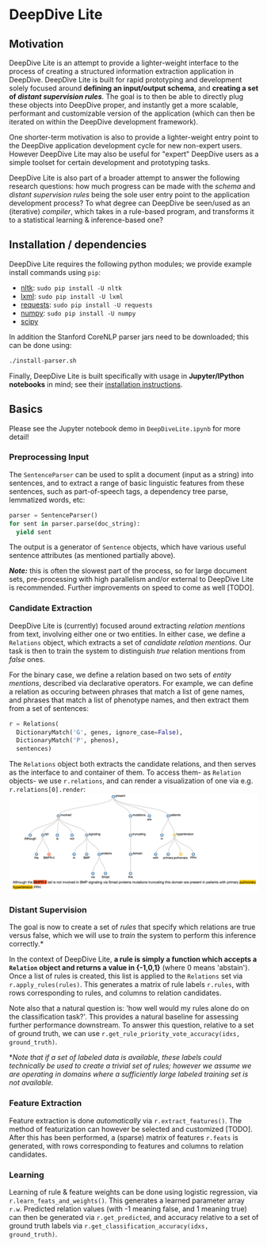 # DeepDive Lite

## Motivation
DeepDive Lite is an attempt to provide a lighter-weight interface to the process of creating a structured information extraction application in DeepDive.  DeepDive Lite is built for rapid prototyping and development solely focused around **defining an input/output schema**, and **creating a set of _distant supervision rules_**.  The goal is to then be able to directly plug these objects into DeepDive proper, and instantly get a more scalable, performant and customizable version of the application (which can then be iterated on within the DeepDive development framework).

One shorter-term motivation is also to provide a lighter-weight entry point to the DeepDive application development cycle for new non-expert users.  However DeepDive Lite may also be useful for "expert" DeepDive users as a simple toolset for certain development and prototyping tasks.

DeepDive Lite is also part of a broader attempt to answer the following research questions: how much progress can be made with the _schema_ and _distant supervision rules_ being the sole user entry point to the application development process?  To what degree can DeepDive be seen/used as an (iterative) _compiler_, which takes in a rule-based program, and transforms it to a statistical learning & inference-based one?

## Installation / dependencies
DeepDive Lite requires the following python modules; we provide example install commands using `pip`:
* [nltk](http://www.nltk.org/install.html): `sudo pip install -U nltk`
* [lxml](http://lxml.de/installation.html): `sudo pip install -U lxml`
* [requests](http://docs.python-requests.org/en/master/user/install/#install): `sudo pip install -U requests`
* [numpy](http://docs.scipy.org/doc/numpy-1.10.1/user/install.html): `sudo pip install -U numpy`
* [scipy](http://www.scipy.org/install.html)

In addition the Stanford CoreNLP parser jars need to be downloaded; this can be done using:
```bash
./install-parser.sh
```

Finally, DeepDive Lite is built specifically with usage in **Jupyter/IPython notebooks** in mind; see their [installation instructions](http://jupyter.readthedocs.org/en/latest/install.html).

## Basics
Please see the Jupyter notebook demo in `DeepDiveLite.ipynb` for more detail!

### Preprocessing Input
The `SentenceParser` can be used to split a document (input as a string) into sentences, and to extract a range of basic linguistic features from these sentences, such as part-of-speech tags, a dependency tree parse, lemmatized words, etc:
```python
parser = SentenceParser()
for sent in parser.parse(doc_string):
  yield sent
```

The output is a generator of `Sentence` objects, which have various useful sentence attributes (as mentioned partially above).

**_Note:_** this is often the slowest part of the process, so for large document sets, pre-processing with high parallelism and/or external to DeepDive Lite is recommended.  Further improvements on speed to come as well [TODO].


### Candidate Extraction
DeepDive Lite is (currently) focused around extracting _relation mentions_ from text, involving either one or two entities.  In either case, we define a `Relations` object, which extracts a set of _candidate relation mentions_.  Our task is then to train the system to distinguish _true_ relation mentions from _false_ ones.

For the binary case, we define a relation based on two sets of _entity mentions_, described via declarative operators.  For example, we can define a relation as occuring between phrases that match a list of gene names, and phrases that match a list of phenotype names, and then extract them from a set of sentences:
```python
r = Relations(
  DictionaryMatch('G', genes, ignore_case=False),
  DictionaryMatch('P', phenos),
  sentences)
```
The `Relations` object both extracts the candidate relations, and then serves as the interface to and container of them.  To access them- as `Relation` objects- we use `r.relations`, and can render a visualization of one via e.g. `r.relations[0].render`:
![rendered-relation](rel_tree.png)

### Distant Supervision
The goal is now to create a set of _rules_ that specify which relations are true versus false, which we will use to _train_ the system to perform this inference correctly.*

In the context of DeepDive Lite, **a rule is simply a function which accepts a `Relation` object and returns a value in {-1,0,1}** (where 0 means 'abstain').  Once a list of rules is created, this list is applied to the `Relations` set via `r.apply_rules(rules)`.  This generates a matrix of rule labels `r.rules`, with rows corresponding to rules, and columns to relation candidates.

Note also that a natural question is: 'how well would my rules alone do on the classification task?'.  This provides a natural baseline for assessing  further performance downstream.  To answer this question, relative to a set of ground truth, we can use `r.get_rule_priority_vote_accuracy(idxs, ground_truth)`.

*_Note that if a set of labeled data is available, these labels could technically be used to create a trivial set of rules; however we assume we are operating in domains where a sufficiently large labeled training set is not available._

### Feature Extraction
Feature extraction is done _automatically_ via `r.extract_features()`.  The method of featurization can however be selected and customized [TODO].  After this has been performed, a (sparse) matrix of features `r.feats` is generated, with rows corresponding to features and columns to relation candidates.

### Learning
Learning of rule & feature weights can be done using logistic regression, via `r.learn_feats_and_weights()`.  This generates a learned parameter array `r.w`.  Predicted relation values (with -1 meaning false, and 1 meaning true) can then be generated via `r.get_predicted`, and accuracy relative to a set of ground truth labels via `r.get_classification_accuracy(idxs, ground_truth)`.
